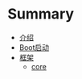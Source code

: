 # Summary

* [介绍](README.md)
* [Boot启动](chapter1.md)
* [框架](kuang-jia.md)
  * [core](kuang-jia/core.md)

